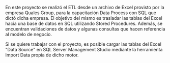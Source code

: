 En este proyecto se realizó el ETL desde un archivo de Excel provisto por la empresa Quales Group, para la capacitación Data Process con SQL que dictó dicha empresa.
El objetivo del mismo es trasladar las tablas del Excel hacia una base de datos en SQL utilizando Stored Procedures. Además, se encuentran validaciones de datos y algunas consultas que hacen referencia al modelo de negocio.

Si se quiere trabajar con el proyecto, es posible cargar las tablas del Excel "Data Source" en SQL Server Management Studio mediante la herramienta Import Data propia de dicho motor. 
